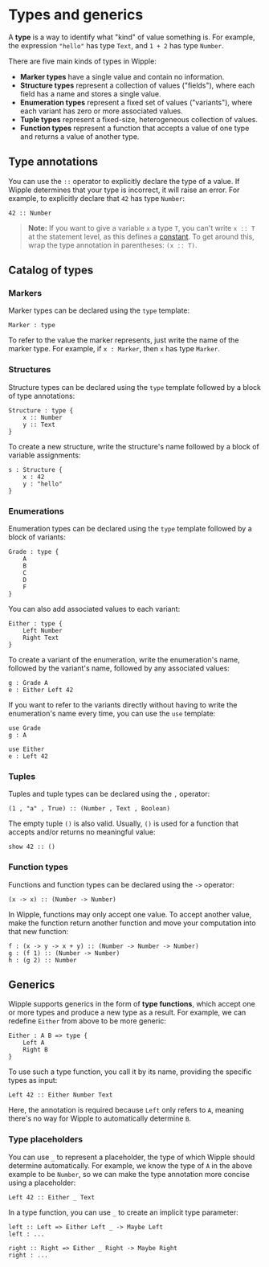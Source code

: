 # Types and generics

A **type** is a way to identify what "kind" of value something is. For example, the expression `"hello"` has type `Text`, and `1 + 2` has type `Number`.

There are five main kinds of types in Wipple:

-   **Marker types** have a single value and contain no information.
-   **Structure types** represent a collection of values ("fields"), where each field has a name and stores a single value.
-   **Enumeration types** represent a fixed set of values ("variants"), where each variant has zero or more associated values.
-   **Tuple types** represent a fixed-size, heterogeneous collection of values.
-   **Function types** represent a function that accepts a value of one type and returns a value of another type.

## Type annotations

You can use the `::` operator to explicitly declare the type of a value. If Wipple determines that your type is incorrect, it will raise an error. For example, to explicitly declare that `42` has type `Number`:

```wipple
42 :: Number
```

> **Note:** If you want to give a variable `x` a type `T`, you can't write `x :: T` at the statement level, as this defines a [constant](03-files-and-constants.html). To get around this, wrap the type annotation in parentheses: `(x :: T)`.

## Catalog of types

### Markers

Marker types can be declared using the `type` template:

```wipple
Marker : type
```

To refer to the value the marker represents, just write the name of the marker type. For example, if `x : Marker`, then `x` has type `Marker`.

### Structures

Structure types can be declared using the `type` template followed by a block of type annotations:

```wipple
Structure : type {
    x :: Number
    y :: Text
}
```

To create a new structure, write the structure's name followed by a block of variable assignments:

```wipple
s : Structure {
    x : 42
    y : "hello"
}
```

### Enumerations

Enumeration types can be declared using the `type` template followed by a block of variants:

```wipple
Grade : type {
    A
    B
    C
    D
    F
}
```

You can also add associated values to each variant:

```wipple
Either : type {
    Left Number
    Right Text
}
```

To create a variant of the enumeration, write the enumeration's name, followed by the variant's name, followed by any associated values:

```wipple
g : Grade A
e : Either Left 42
```

If you want to refer to the variants directly without having to write the enumeration's name every time, you can use the `use` template:

```wipple
use Grade
g : A

use Either
e : Left 42
```

### Tuples

Tuples and tuple types can be declared using the `,` operator:

```wipple
(1 , "a" , True) :: (Number , Text , Boolean)
```

The empty tuple `()` is also valid. Usually, `()` is used for a function that accepts and/or returns no meaningful value:

```wipple
show 42 :: ()
```

### Function types

Functions and function types can be declared using the `->` operator:

```wipple
(x -> x) :: (Number -> Number)
```

In Wipple, functions may only accept one value. To accept another value, make the function return another function and move your computation into that new function:

```wipple
f : (x -> y -> x + y) :: (Number -> Number -> Number)
g : (f 1) :: (Number -> Number)
h : (g 2) :: Number
```

## Generics

Wipple supports generics in the form of **type functions**, which accept one or more types and produce a new type as a result. For example, we can redefine `Either` from above to be more generic:

```wipple
Either : A B => type {
    Left A
    Right B
}
```

To use such a type function, you call it by its name, providing the specific types as input:

```wipple
Left 42 :: Either Number Text
```

Here, the annotation is required because `Left` only refers to `A`, meaning there's no way for Wipple to automatically determine `B`.

### Type placeholders

You can use `_` to represent a placeholder, the type of which Wipple should determine automatically. For example, we know the type of `A` in the above example to be `Number`, so we can make the type annotation more concise using a placeholder:

```wipple
Left 42 :: Either _ Text
```

In a type function, you can use `_` to create an implicit type parameter:

```wipple
left :: Left => Either Left _ -> Maybe Left
left : ...

right :: Right => Either _ Right -> Maybe Right
right : ...
```
